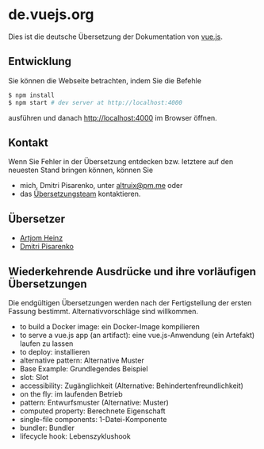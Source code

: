 # de.vuejs.org

Dies ist die deutsche Übersetzung der Dokumentation von [vue.js](https://github.com/vuejs/vuejs.org). 

## Entwicklung 

Sie können die Webseite betrachten, indem Sie die Befehle

``` bash
$ npm install
$ npm start # dev server at http://localhost:4000
```

ausführen und danach [http://localhost:4000](http://localhost:4000) im Browser öffnen.   

## Kontakt

Wenn Sie Fehler in der Übersetzung entdecken bzw. letztere auf den neuesten Stand bringen können, können Sie

* mich, Dmitri Pisarenko, unter [altruix@pm.me](mailto:altruix@pm.me) oder
* das [Übersetzungsteam](https://github.com/vuejs/vuejs.org#on-translations) kontaktieren.

## Übersetzer

* [Artjom Heinz](https://github.com/artjomheinz)
* [Dmitri Pisarenko](http://www.altruix.cc/german-translation-of-vue-js-docs/)

## Wiederkehrende Ausdrücke und ihre vorläufigen Übersetzungen

Die endgültigen Übersetzungen werden nach der Fertigstellung der ersten Fassung bestimmt. Alternativvorschläge sind willkommen.

* to build a Docker image: ein Docker-Image kompilieren
* to serve a vue.js app (an artifact): eine vue.js-Anwendung (ein Artefakt) laufen zu lassen
* to deploy: installieren
* alternative pattern: Alternative Muster
* Base Example: Grundlegendes Beispiel
* slot: Slot
* accessibility: Zugänglichkeit (Alternative: Behindertenfreundlichkeit)
* on the fly: im laufenden Betrieb
* pattern: Entwurfsmuster (Alternative: Muster)
* computed property: Berechnete Eigenschaft
* single-file components: 1-Datei-Komponente
* bundler: Bundler
* lifecycle hook: Lebenszyklushook